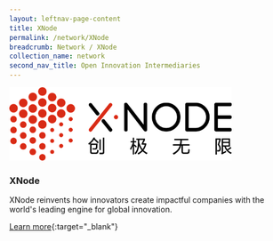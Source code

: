 ```yaml
---
layout: leftnav-page-content
title: XNode
permalink: /network/XNode
breadcrumb: Network / XNode
collection_name: network
second_nav_title: Open Innovation Intermediaries
---
```

<a href="http://www.thexnode.com/">
<img src="/images/partners/XNode.png" alt="1" style="width:400px;height:132px">
</a>

<h3>XNode</h3> 
XNode reinvents how innovators create impactful companies with the world's leading engine for global innovation. 

[Learn more](http://www.thexnode.com/){:target="_blank"}
